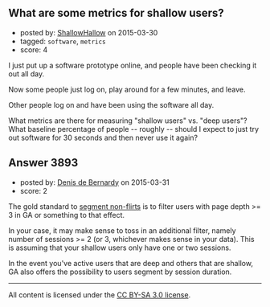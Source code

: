 ## What are some metrics for shallow users?

- posted by: [ShallowHallow](https://stackexchange.com/users/6025104/shallowhallow) on 2015-03-30
- tagged: `software`, `metrics`
- score: 4

<p>I just put up a software prototype online, and people have been checking it out all day. </p>

<p>Now some people just log on, play around for a few minutes, and leave.  </p>

<p>Other people log on and have been using the software all day.</p>

<p>What metrics are there for measuring "shallow users" vs. "deep users"?  What baseline percentage of people -- roughly -- should I expect to just try out software for 30 seconds and then never use it again?</p>



## Answer 3893

- posted by: [Denis de Bernardy](https://stackexchange.com/users/182468/denis-de-bernardy) on 2015-03-31
- score: 2

<p>The gold standard to <a href="http://www.kaushik.net/avinash/advanced-analytics-visitor-segments-engagement-social-media-search-long-tail/" rel="nofollow">segment non-flirts</a> is to filter users with page depth >= 3 in GA or something to that effect.</p>

<p>In your case, it may make sense to toss in an additional filter, namely number of sessions >= 2 (or 3, whichever makes sense in your data). This is assuming that your shallow users only have one or two sessions.</p>

<p>In the event you've active users that are deep and others that are shallow, GA also offers the possibility to users segment by session duration.</p>




---

All content is licensed under the [CC BY-SA 3.0 license](https://creativecommons.org/licenses/by-sa/3.0/).
